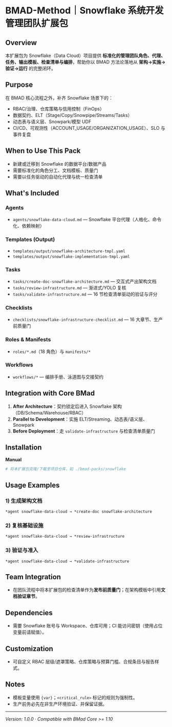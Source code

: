 # BMAD-Method｜Snowflake 系统开发管理团队扩展包

## Overview

本扩展包为 Snowflake（Data Cloud）项目提供 **标准化的管理团队角色、代理、任务、输出模板、检查清单与编排**，帮助你以 BMAD 方法论落地从 **架构→实施→验证→运行** 的完整闭环。

## Purpose

在 BMAD 核心流程之外，补齐 Snowflake 场景下的：

- RBAC/治理、仓库策略与信用控制（FinOps）
- 数据契约、ELT（Stage/Copy/Snowpipe/Streams/Tasks）
- 动态表与语义层、Snowpark/模型 UDF
- CI/CD、可观测性（ACCOUNT_USAGE/ORGANIZATION_USAGE）、SLO 与事件复盘

## When to Use This Pack

- 新建或迁移到 Snowflake 的数据平台/数据产品
- 需要标准化的角色分工、文档模板、质量门
- 需要以任务驱动的自动化代理与统一检查清单

## What's Included

### Agents

- `agents/snowflake-data-cloud.md` — Snowflake 平台代理（人格化、命令化、依赖映射）

### Templates (Output)

- `templates/output/snowflake-architecture-tmpl.yaml`
- `templates/output/snowflake-implementation-tmpl.yaml`

### Tasks

- `tasks/create-doc-snowflake-architecture.md` — 交互式产出架构文档
- `tasks/review-infrastructure.md` — 渐进式/YOLO 复核
- `tasks/validate-infrastructure.md` — 16 节检查清单驱动的验证与评分

### Checklists

- `checklists/snowflake-infrastructure-checklist.md` — 16 大章节、生产前质量门

### Roles & Manifests

- `roles/*.md`（18 角色）与 `manifests/*`

### Workflows

- `workflows/*` — 编排手册、泳道图与交接契约

## Integration with Core BMad

1. **After Architecture**：契约锁定后进入 Snowflake 架构（DB/Schema/Warehouse/RBAC）
2. **Parallel to Development**：实施 ELT/Streaming、动态表/语义层、Snowpark
3. **Before Deployment**：走 `validate-infrastructure` 与检查清单质量门

## Installation

**Manual**

```bash
# 将本扩展包克隆/下载至项目仓库，如 ./bmad-packs/snowflake
```

## Usage Examples

### 1) 生成架构文档

```
*agent snowflake-data-cloud → *create-doc snowflake-architecture
```

### 2) 复核基础设施

```
*agent snowflake-data-cloud → *review-infrastructure
```

### 3) 验证与准入

```
*agent snowflake-data-cloud → *validate-infrastructure
```

## Team Integration

- 在团队流程中将本扩展包的检查清单作为**发布前质量门**；在架构模板中引用**文档验证章节**。

## Dependencies

- 需要 Snowflake 账号与 Workspace、仓库可用；CI 能访问密钥（使用占位变量前请赋值）。

## Customization

- 可自定义 RBAC 层级/遮罩策略、仓库策略与预算门槛、合规条目与报告样式。

## Notes

- 模板变量使用 `{var}`；`<critical_rule>` 标记的规则为强制性。
- 生产前务必先在非生产环境验证、并保留证据。

---

_Version: 1.0.0_ · _Compatible with BMad Core >= 1.10_
